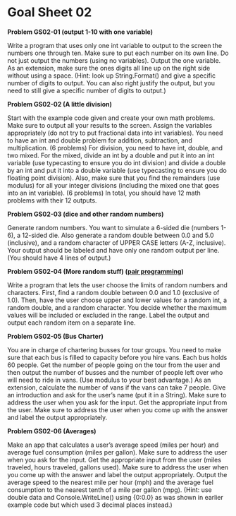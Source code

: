 # Goal Sheet 02

**Problem GS02-01 (output 1-10 with one variable)**

Write a program that uses only one int variable to output to the screen the numbers one through ten.  Make sure to put each number on its own line.  Do not just output the numbers (using no variables).  Output the one variable.  As an extension, make sure the ones digits all line up on the right side without using a space.  (Hint: look up String.Format() and give a specific number of digits to output.  You can also right justify the output, but you need to still give a specific number of digits to output.)

**Problem GS02-02 (A little division)**

Start with the example code given and create your own math problems.  Make sure to output all your results to the screen.  Assign the variables appropriately (do not try to put fractional data into int variables).  You need to have an int and double problem for addition, subtraction, and multiplication.  (6 problems)  For division, you need to have int, double, and two mixed.  For the mixed, divide an int by a double and put it into an int variable (use typecasting to ensure you do int division) and divide a double by an int and put it into a double variable (use typecasting to ensure you do floating point division).  Also, make sure that you find the remainders (use modulus) for all your integer divisions (including the mixed one that goes into an int variable).  (6 problems)  In total, you should have 12 math problems with their 12 outputs.

**Problem GS02-03 (dice and other random numbers)**

Generate random numbers.  You want to simulate a 6-sided die (numbers 1-6), a 12-sided die.  Also generate a random double between 0.0 and 5.0 (inclusive), and a random character of UPPER CASE letters (A-Z, inclusive).  Your output should be labeled and have only one random output per line.  (You should have 4 lines of output.)

**Problem GS02-04 (More random stuff) ([pair programming](https://github.com/MichaelTMiyoshi/CSharpWithMiyoshi/blob/master/Problems/PairProgramming.md))**

Write a program that lets the user choose the limits of random numbers and characters.  First, find a random double between 0.0 and 1.0 (exclusive of 1.0).  Then, have the user choose upper and lower values for a random int, a random double, and a random character.  You decide whether the maximum values will be included or excluded in the range.  Label the output and output each random item on a separate line.

**Problem GS02-05 (Bus Charter)**

You are in charge of chartering busses for tour groups.  You need to make sure that each bus is filled to capacity before you hire vans.  Each bus holds 60 people.  Get the number of people going on the tour from the user and then output the number of busses and the number of people left over who will need to ride in vans.  (Use modulus to your best advantage.)  As an extension, calculate the number of vans if the vans can take 7 people.  Give an introduction and ask for the user’s name (put it in a String).  Make sure to address the user when you ask for the input.  Get the appropriate input from the user.  Make sure to address the user when you come up with the answer and label the output appropriately.

**Problem GS02-06 (Averages)**

Make an app that calculates a user’s average speed (miles per hour) and average fuel consumption (miles per gallon).  Make sure to address the user when you ask for the input.  Get the appropriate input from the user (miles traveled, hours traveled, gallons used).  Make sure to address the user when you come up with the answer and label the output appropriately.  Output the average speed to the nearest mile per hour (mph) and the average fuel consumption to the nearest tenth of a mile per gallon (mpg).  (Hint: use double data and Console.WriteLine() using {0:0.0} as was shown in earlier example code but which used 3 decimal places instead.)
